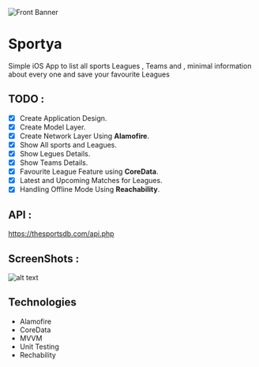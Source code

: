 ![Front Banner](https://github.com/mahmoudmorsy201/Sportya/blob/main/Sportya/Screenshots/FrontBanner.png)
# Sportya
Simple iOS App to list all sports Leagues , Teams and , minimal information about every one and save your favourite Leagues

## TODO :
- [X] Create Application Design.
- [X] Create Model Layer.
- [X] Create Network Layer Using **Alamofire**.
- [X] Show All sports and Leagues.
- [X] Show Legues Details.
- [X] Show Teams Details.
- [X] Favourite League Feature using **CoreData**.
- [X] Latest and Upcoming Matches for Leagues.
- [X] Handling Offline Mode Using **Reachability**.

## API : 
https://thesportsdb.com/api.php

## ScreenShots :
![alt text](https://github.com/mahmoudmorsy201/Sportya/blob/main/Sportya/Screenshots/SportyaScreenShots.png)


## Technologies
* Alamofire
* CoreData
* MVVM
* Unit Testing
* Rechability

